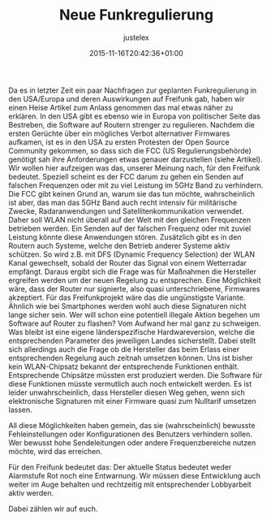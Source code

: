 ﻿---
layout: post
title: Neue Funkregulierung
author: justelex
share: true
comments: true
modified:
categories: blog
excerpt:
tags: []
image:
  feature:
date: 2015-11-16T20:42:36+01:00
---

Da es in letzter Zeit ein paar Nachfragen zur geplanten Funkregulierung in den USA/Europa und deren Auswirkungen auf Freifunk gab, haben wir einen Heise Artikel zum Anlass genommen das mal etwas näher zu erklären. In den USA gibt es ebenso wie in Europa von politischer Seite das Bestreben, die Software auf Routern strenger zu regulieren. Nachdem die ersten Gerüchte über ein mögliches Verbot alternativer Firmwares aufkamen, ist es in den USA zu ersten Protesten der Open Source Community gekommen, so dass sich die FCC (US Regulierungsbehörde) genötigt sah ihre Anforderungen etwas genauer darzustellen (siehe Artikel). Wir wollen hier aufzeigen was das, unserer Meinung nach, für den Freifunk bedeutet.
Speziell scheint es der FCC darum zu gehen ein Senden auf falschen Frequenzen oder mit zu viel Leistung im 5GHz Band zu verhindern. Die FCC gibt keinen Grund an, warum sie das tun möchte, wahrscheinlich ist aber, das man das 5GHz Band auch recht intensiv für militärische Zwecke, Radaranwendungen und Satellitenkommunikation verwendet. Daher soll WLAN nicht überall auf der Welt mit den gleichen Frequenzen betrieben werden. Ein Senden auf der falschen Frequenz oder mit zuviel Leistung könnte diese Anwendungen stören. Zusätzlich gibt es in den Routern auch Systeme, welche den Betrieb anderer Systeme aktiv schützen. So wird z.B. mit DFS (Dynamic Frequency Selection) der WLAN Kanal gewechselt, sobald der Router das Signal von einem Wetterradar empfängt. Daraus ergibt sich die Frage was für Maßnahmen die Hersteller ergreifen werden um der neuen Regelung zu entsprechen.
Eine Möglichkeit wäre, dass der Router nur signierte, also quasi unterschriebene, Firmwares akzeptiert. Für das Freifunkprojekt wäre das die ungünstigste Variante. Ähnlich wie bei Smartphones werden wohl auch diese Signaturen nicht lange sicher sein. Wer will schon eine potentiell illegale Aktion begehen um Software auf Router zu flashen? Vom Aufwand her mal ganz zu schweigen.
Was bleibt ist eine eigene länderspezifische Hardwareversion, welche die entsprechenden Parameter des jeweiligen Landes sicherstellt. Dabei stellt sich allerdings auch die Frage ob die Hersteller das beim Erlass einer entsprechenden Regelung auch zeitnah umsetzen können. Uns ist bisher kein WLAN-Chipsatz bekannt der entsprechende Funktionen enthält. Entsprechende Chipsätze müssten erst produziert werden. Die Software für diese Funktionen müsste vermutlich auch noch entwickelt werden. Es ist leider unwahrscheinlich, dass Hersteller diesen Weg gehen, wenn sich elektronische Signaturen mit einer Firmware quasi zum Nulltarif umsetzen lassen.

All diese Möglichkeiten haben gemein, das sie (wahrscheinlich) bewusste Fehleinstellungen oder Konfigurationen des Benutzers verhindern sollen. Wer bewusst hohe Sendeleitungen oder andere Frequenzbereiche nutzen möchte, wird das erreichen. 

Für den Freifunk bedeutet das: Der aktuelle Status bedeutet weder Alarmstufe Rot noch eine Entwarnung. Wir müssen diese Entwicklung auch weiter im Auge behalten und rechtzeitig mit entsprechender Lobbyarbeit aktiv werden.

Dabei zählen wir auf euch.
